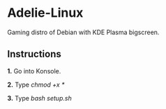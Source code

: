# Adelie-Linux
Gaming distro of Debian with KDE Plasma bigscreen.

## Instructions
<b>1.</b> Go into Konsole.

<b>2.</b> Type <i>chmod +x *</i>

<b>3.</b> Type <i>bash setup.sh</i>
